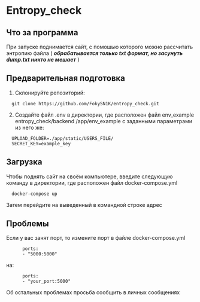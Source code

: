 # Entropy_check

## Что за программа
При запуске поднимается сайт, с помошью которого можно рассчитать энтропию файла ( ***обрабатывается только txt  формат, но засунуть dump.txt никто не мешает*** )



## Предварительная подготовка

1. Склонируйте репозиторий:
```git
  git clone https://github.com/FokySN1K/entropy_check.git
```
2. Создайте файл .env в директории, где расположен файл env_example entropy_check/backend
/app/env_example с заданными параметрами из него же:
```git
  UPLOAD_FOLDER=./app/static/USERS_FILE/
  SECRET_KEY=example_key
```  
  
## Загрузка
Чтобы поднять сайт на своём компьютере, введите следующую команду в директории, где расположен файл docker-compose.yml
```docker
  docker-compose up
```
Затем перейдите на выведенный в командной строке адрес 

## Проблемы
  Если у вас занят порт, то измените порт в файле docker-compose.yml
```docker
      ports:
      - "5000:5000"
```  
на: 
```docker
      ports:
      - "your_port:5000"
```
Об остальных проблемах просьба сообщить в личных сообщениях
